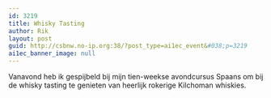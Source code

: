 ```yaml
---
id: 3219
title: Whisky Tasting
author: Rik
layout: post
guid: http://csbnw.no-ip.org:38/?post_type=ai1ec_event&#038;p=3219
ai1ec_banner_image: null
---
```

Vanavond heb ik gespijbeld bij mijn tien-weekse avondcursus Spaans om bij de whisky tasting te genieten van heerlijk rokerige Kilchoman whiskies.